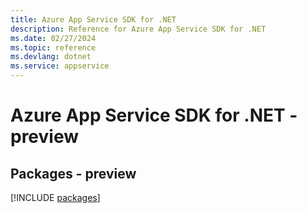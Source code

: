 ```yaml
---
title: Azure App Service SDK for .NET
description: Reference for Azure App Service SDK for .NET
ms.date: 02/27/2024
ms.topic: reference
ms.devlang: dotnet
ms.service: appservice
---
```

# Azure App Service SDK for .NET - preview
## Packages - preview
[!INCLUDE [packages](app-service-index.md)]